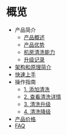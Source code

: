 # 概览

* 产品简介
    * [产品概述](security/clean/concepts/overview) 
    * [产品优势](security/clean/concepts/advantage)
    * [机房清洗能力](security/clean/concepts/protect)
    * [升级记录](security/clean/concepts/change)
* [架构和原理简介](security/clean/architecture)
* [快速上手](security/clean/common) 
* 操作指南
    * [1. 添加清洗](security/clean/opintro/add)
    * [2. 查看清洗详情](security/clean/opintro/details)
    * [3. 清洗升级](security/clean/opintro/upgrade)
    * [4. 清洗降级](security/clean/opintro/degrade)
* [产品价格](security/clean/price)
* [FAQ](security/clean/faq)

   
    
   
   
    
        